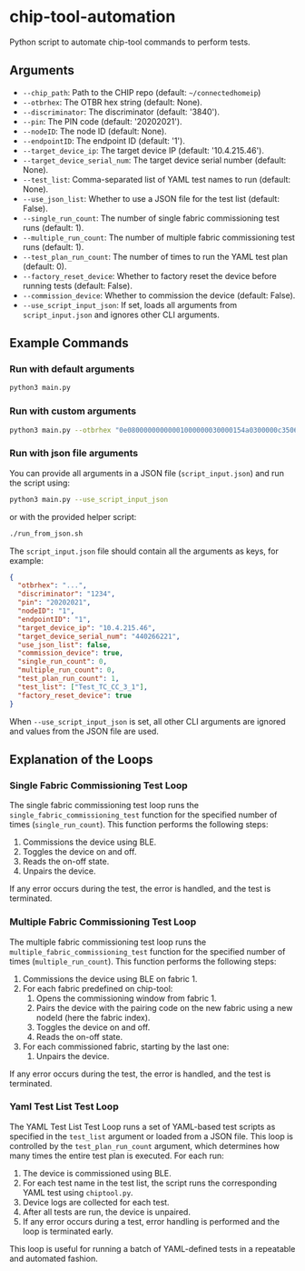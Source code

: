 # chip-tool-automation

Python script to automate chip-tool commands to perform tests.

## Arguments

- `--chip_path`: Path to the CHIP repo (default: `~/connectedhomeip`)
- `--otbrhex`: The OTBR hex string (default: None).
- `--discriminator`: The discriminator (default: '3840').
- `--pin`: The PIN code (default: '20202021').
- `--nodeID`: The node ID (default: None).
- `--endpointID`: The endpoint ID (default: '1').
- `--target_device_ip`: The target device IP (default: '10.4.215.46').
- `--target_device_serial_num`: The target device serial number (default: None).
- `--test_list`: Comma-separated list of YAML test names to run (default: None).
- `--use_json_list`: Whether to use a JSON file for the test list (default: False).
- `--single_run_count`: The number of single fabric commissioning test runs (default: 1).
- `--multiple_run_count`: The number of multiple fabric commissioning test runs (default: 1).
- `--test_plan_run_count`: The number of times to run the YAML test plan (default: 0).
- `--factory_reset_device`: Whether to factory reset the device before running tests (default: False).
- `--commission_device`: Whether to commission the device (default: False).
- `--use_script_input_json`: If set, loads all arguments from `script_input.json` and ignores other CLI arguments.

## Example Commands

### Run with default arguments

```sh
python3 main.py
```

### Run with custom arguments

```sh
python3 main.py --otbrhex "0e08000000000001000000030000154a0300000c35060004001fffe0020836f26e038696ff5d0708fdb3d465ff59e0860510dfe8b148f078dd4003b4b332687a0a3b030f4f70656e5468726561642d36376261010267ba041015791942db7b3b4cc82db2336d0eb0190c0402a0f7f8" --discriminator "3840" --pin "20202021" --endpointID "1" --target_device_ip "10.4.215.46" --single_run_count 2 --multiple_run_count 3
```

### Run with json file arguments

You can provide all arguments in a JSON file (`script_input.json`) and run the script using:

```sh
python3 main.py --use_script_input_json
```

or with the provided helper script:

```sh
./run_from_json.sh
```

The `script_input.json` file should contain all the arguments as keys, for example:
```json
{
  "otbrhex": "...",
  "discriminator": "1234",
  "pin": "20202021",
  "nodeID": "1",
  "endpointID": "1",
  "target_device_ip": "10.4.215.46",
  "target_device_serial_num": "440266221",
  "use_json_list": false,
  "commission_device": true,
  "single_run_count": 0,
  "multiple_run_count": 0,
  "test_plan_run_count": 1,
  "test_list": ["Test_TC_CC_3_1"],
  "factory_reset_device": true
}
```
When `--use_script_input_json` is set, all other CLI arguments are ignored and values from the JSON file are used.

## Explanation of the Loops

### Single Fabric Commissioning Test Loop

The single fabric commissioning test loop runs the `single_fabric_commissioning_test` function for the specified number of times (`single_run_count`). This function performs the following steps:
1. Commissions the device using BLE.
2. Toggles the device on and off.
3. Reads the on-off state.
4. Unpairs the device.

If any error occurs during the test, the error is handled, and the test is terminated.

### Multiple Fabric Commissioning Test Loop

The multiple fabric commissioning test loop runs the `multiple_fabric_commissioning_test` function for the specified number of times (`multiple_run_count`). This function performs the following steps:
1. Commissions the device using BLE on fabric 1.
2. For each fabric predefined on chip-tool:
   1. Opens the commissioning window from fabric 1.
   2. Pairs the device with the pairing code on the new fabric using a new nodeId (here the fabric index).
   3. Toggles the device on and off.
   4. Reads the on-off state.
3. For each commissioned fabric, starting by the last one:
   1. Unpairs the device.

If any error occurs during the test, the error is handled, and the test is terminated.

### Yaml Test List Test Loop

The YAML Test List Test Loop runs a set of YAML-based test scripts as specified in the `test_list` argument or loaded from a JSON file. This loop is controlled by the `test_plan_run_count` argument, which determines how many times the entire test plan is executed. For each run:
1. The device is commissioned using BLE.
2. For each test name in the test list, the script runs the corresponding YAML test using `chiptool.py`.
3. Device logs are collected for each test.
4. After all tests are run, the device is unpaired.
5. If any error occurs during a test, error handling is performed and the loop is terminated early.

This loop is useful for running a batch of YAML-defined tests in a repeatable and automated fashion.